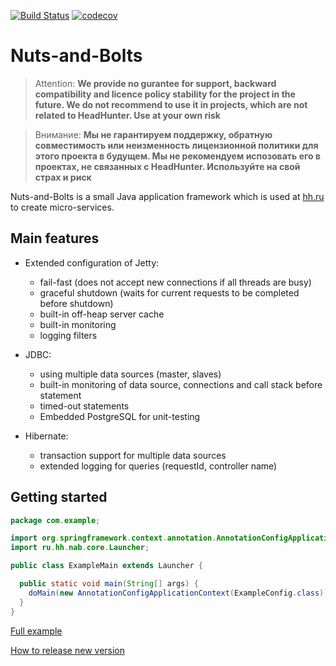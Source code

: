 [![Build Status](https://travis-ci.org/hhru/nuts-and-bolts.svg?branch=master)](https://travis-ci.org/hhru/nuts-and-bolts) [![codecov](https://codecov.io/gh/hhru/nuts-and-bolts/branch/master/graph/badge.svg)](https://codecov.io/gh/hhru/nuts-and-bolts)

# Nuts-and-Bolts

> Attention: **We provide no gurantee for support, backward compatibility and licence policy stability for the project in the future. We do not 
recommend to use it in projects, which are not related to HeadHunter. Use at your own risk**

> Внимание: **Мы не гарантируем поддержку, обратную совместимость или неизменность лицензионной политики для этого проекта в будущем. Мы не 
рекомендуем испозовать его в проектах, не связанных с HeadHunter. Используйте на свой страх и риск**  

Nuts-and-Bolts is a small Java application framework which is used at [hh.ru](https://hh.ru) to create micro-services.

## Main features

* Extended configuration of Jetty:
    * fail-fast (does not accept new connections if all threads are busy)
    * graceful shutdown (waits for current requests to be completed before shutdown)
    * built-in off-heap server cache
    * built-in monitoring
    * logging filters      
    
* JDBC:
    * using multiple data sources (master, slaves)
    * built-in monitoring of data source, connections and call stack before statement
    * timed-out statements
    * Embedded PostgreSQL for unit-testing
    
* Hibernate:
    * transaction support for multiple data sources
    * extended logging for queries (requestId, controller name)            

## Getting started

```java
package com.example;

import org.springframework.context.annotation.AnnotationConfigApplicationContext;
import ru.hh.nab.core.Launcher;

public class ExampleMain extends Launcher {

  public static void main(String[] args) {
    doMain(new AnnotationConfigApplicationContext(ExampleConfig.class));
  }
}
```

[Full example](https://github.com/hhru/nuts-and-bolts/tree/master/nab-example)

[How to release new version](https://github.com/hhru/nuts-and-bolts/wiki/How-to-release-new-version)
